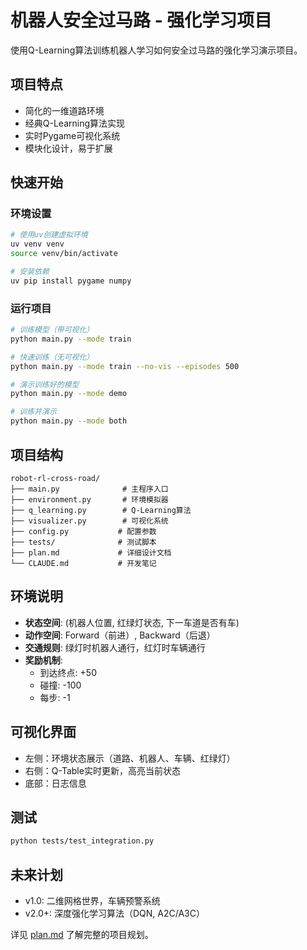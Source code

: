 # 机器人安全过马路 - 强化学习项目

使用Q-Learning算法训练机器人学习如何安全过马路的强化学习演示项目。

## 项目特点

- 简化的一维道路环境
- 经典Q-Learning算法实现
- 实时Pygame可视化系统
- 模块化设计，易于扩展

## 快速开始

### 环境设置

```bash
# 使用uv创建虚拟环境
uv venv venv
source venv/bin/activate

# 安装依赖
uv pip install pygame numpy
```

### 运行项目

```bash
# 训练模型（带可视化）
python main.py --mode train

# 快速训练（无可视化）
python main.py --mode train --no-vis --episodes 500

# 演示训练好的模型
python main.py --mode demo

# 训练并演示
python main.py --mode both
```

## 项目结构

```
robot-rl-cross-road/
├── main.py              # 主程序入口
├── environment.py       # 环境模拟器
├── q_learning.py        # Q-Learning算法
├── visualizer.py        # 可视化系统
├── config.py           # 配置参数
├── tests/              # 测试脚本
├── plan.md             # 详细设计文档
└── CLAUDE.md           # 开发笔记
```

## 环境说明

- **状态空间**: (机器人位置, 红绿灯状态, 下一车道是否有车)
- **动作空间**: Forward（前进）, Backward（后退）
- **交通规则**: 绿灯时机器人通行，红灯时车辆通行
- **奖励机制**:
  - 到达终点: +50
  - 碰撞: -100
  - 每步: -1

## 可视化界面

- 左侧：环境状态展示（道路、机器人、车辆、红绿灯）
- 右侧：Q-Table实时更新，高亮当前状态
- 底部：日志信息

## 测试

```bash
python tests/test_integration.py
```

## 未来计划

- v1.0: 二维网格世界，车辆预警系统
- v2.0+: 深度强化学习算法（DQN, A2C/A3C）

详见 [plan.md](plan.md) 了解完整的项目规划。